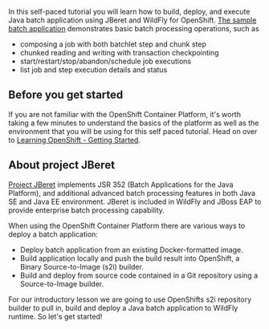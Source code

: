 In this self-paced tutorial you will learn how to build, deploy, and execute Java batch application
 using JBeret and WildFly for OpenShift. 
 [The sample batch application](https://github.com/jberet/intro-jberet)
 demonstrates basic batch processing operations, such as
  
 * composing a job with both batchlet step and chunk step
 * chunked reading and writing with transaction checkpointing
 * start/restart/stop/abandon/schedule job executions
 * list job and step execution details and status
 
## Before you get started

If you are not familiar with the OpenShift Container Platform, it's worth taking a few minutes to understand the basics of the platform as well as the environment that you will be using for this self paced tutorial.  Head on over to [Learning OpenShift - Getting Started](https://learn.openshift.com/introduction/getting-started/).

## About project JBeret

[Project JBeret](https://github.com/jberet/jsr352) implements
JSR 352 (Batch Applications for the Java Platform), and additional
advanced batch processing features in both Java SE and Java EE
environment. JBeret is included in WildFly and JBoss EAP to provide
enterprise batch processing capability.

When using the OpenShift Container Platform there are various ways to deploy a batch application:

* Deploy batch application from an existing Docker-formatted image.
* Build application locally and push the build result into OpenShift, a Binary Source-to-Image (s2i) builder.
* Build and deploy from source code contained in a Git repository using a Source-to-Image builder.

For our introductory lesson we are going to use OpenShifts s2i repository builder to pull in, build and deploy a Java batch application to WildFly runtime. So let's get started!
